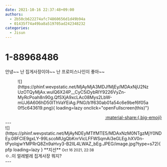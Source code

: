 ```yaml
---
date: 2021-10-16 22:37:48+09:00
authors:
  - 2b50cb622274afc74860656d1d49b94a
  - 01435f74a49ba8a519705ad242348232
categories:
  - Jisun
---
```


# 1-88968486

<div class="post-container" markdown="1">
<div class="content-container md-sidebar__scrollwrap" markdown="1">

안녕~~ 난 집게사장이야~~ 난 프로미스나인이 좋아~~
<figure markdown="1">
![](https://phinf.wevpstatic.net/MjAyMjA3MDJfMjEy/MDAxNjU2NzUzOTQyMjAx.wulQ6X24P__CyC5iDybRIY9226VyZn-MyRcPoah8n90g.QfSXjA9xcLAc08Mys2LbW-mUJ6A606hD50lThVaYEiAg.PNG/b1f630ab01a54c6e9bef6f05a0f5c643619.png){ loading=lazy onclick="openFullscreen(this)"}
</figure>


</div>
</div>

<div style="text-align: right;" markdown="1">
<a href="https://weverse.io/fromis9/fanpost/1-88968486" style="text-align: right;">:material-share:{.big-emoji}</a>
</div>
---

<div class="comments-container md-sidebar__scrollwrap" markdown="1">
<div class="comment" markdown="1">
<div class='id-container' markdown="1">
![](https://phinf.wevpstatic.net/MjAyNDEyMTlfMTE5/MDAxNzM0NTgzMjY0NDEy.08FClE9gxLY-99LscoMUgQbKnrVicLFFWSqmAi3eGLEg.hXV0n-tPyoIqjwYMPRrQ8Zn9aHvy3-B2llL4LWAZ_bEg.JPEG/image.jpg?type=s72){ pfp loading=lazy }
**<span class="artist">지선</span>** <small>Oct 16 2021, 22:38</small><br>
</div>
<div class='comment-body' markdown="1">
ㅇ..이 얼레벌레 집게사장 뭐지?
</div>
</div>
</div>
---
